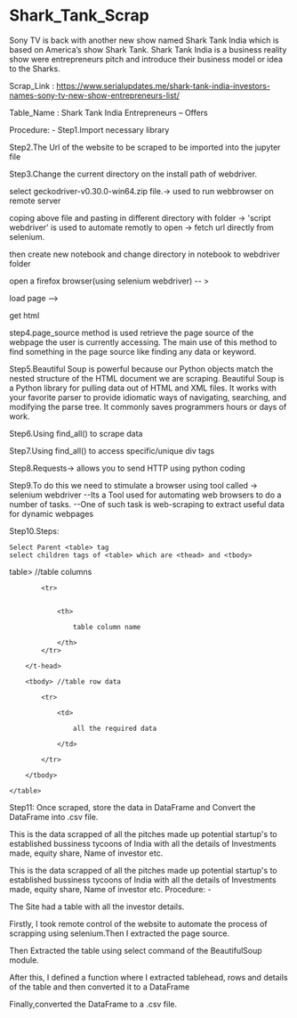 # Shark_Tank_Scrap

Sony TV is back with another new show named Shark Tank India which is based on America’s show Shark Tank.  Shark Tank India is a business reality show were entrepreneurs pitch and introduce their business model or idea to the Sharks.

Scrap_Link : https://www.serialupdates.me/shark-tank-india-investors-names-sony-tv-new-show-entrepreneurs-list/

Table_Name : Shark Tank India Entrepreneurs – Offers


Procedure: -
Step1.Import necessary library

Step2.The Url of the website to be scraped to be imported into the jupyter file

Step3.Change the current directory on the install path of webdriver.

select geckodriver-v0.30.0-win64.zip file.-> used to run webbrowser on remote server

coping above file and pasting in different directory with folder -> 'script webdriver' is used to automate remotly to open -> fetch url directly from selenium.

then create new notebook and change directory in notebook to webdriver folder

open a firefox browser(using selenium webdriver) -- >

load page -->

get html


step4.page_source method is used retrieve the page source of the webpage the user is currently accessing. The main use of this method to find something in the page source like finding any data or keyword.

Step5.Beautiful Soup is powerful because our Python objects match the nested structure of the HTML document we are scraping.
Beautiful Soup is a Python library for pulling data out of HTML and XML files. It works with your favorite parser to provide idiomatic ways of navigating, searching, and modifying the parse tree. It commonly saves programmers hours or days of work.

Step6.Using find_all() to scrape data

Step7.Using find_all() to access specific/unique div tags

Step8.Requests-> allows you to send HTTP using python coding

Step9.To do this we need to stimulate a browser using tool called -> selenium webdriver
    --Its a Tool used for automating web browsers to do a number of tasks.
    --One of such task is web-scraping to extract useful data for dynamic webpages
    
Step10.Steps:

    Select Parent <table> tag
    select children tags of <table> which are <thead> and <tbody>
    
    
table>
        <t-head> //table columns
    
            <tr>
                
               
                <th>
                    
                    table column name
                    
                </th>
            </tr>
    
        </t-head>
        
        <tbody> //table row data
        
            <tr>
            
                <td>
                
                    all the required data
                    
                </td>
                
            </tr>
            
        </tbody>
        
    </table>
    
 Step11: Once scraped, store the data in DataFrame and Convert the DataFrame into .csv file.
 
 This is the data scrapped of all the pitches made up potential startup's to established bussiness tycoons of India with all the details of Investments made, equity share, Name of investor etc.
 
 This is the data scrapped of all the pitches made up potential startup's to established bussiness tycoons of India with all the details of Investments made, equity share, Name of investor etc. Procedure: -

The Site had a table with all the investor details.


 
Firstly, I took remote control of the website to automate the process of scrapping using selenium.Then I extracted the page source.

Then Extracted the table using select command of the BeautifulSoup module.


 
After this, I defined a function where I extracted tablehead, rows and details of the table and then converted it to a DataFrame

Finally,converted the DataFrame to a .csv file.
